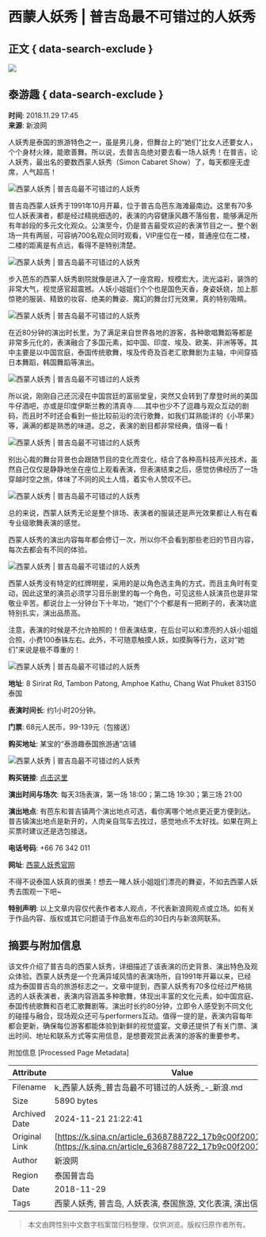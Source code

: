 # 西蒙人妖秀 | 普吉岛最不可错过的人妖秀

## 正文 { data-search-exclude }


![](https://n.sinaimg.cn/sinacn10202/360/w180h180/20191012/3a2c-ifvwfti7850354.jpg)

## 泰游趣 { data-search-exclude }

**时间**: 2018.11.29 17:45  
**来源**: 新浪网

人妖秀是泰国的旅游特色之一，虽是男儿身，但舞台上的“她们”比女人还要女人，个个身材火辣，能歌善舞。所以说，去普吉岛绝对要去看一场人妖秀！在普吉，论人妖秀，最出名的要数西蒙人妖秀（Simon Cabaret Show）了，每天都座无虚席，人气超高！

![西蒙人妖秀 | 普吉岛最不可错过的人妖秀](http://k.sinaimg.cn/n/front/523/w800h523/20181129/3HLN-hpevhcm3461396.jpg/w700d1q75cms.jpg)

普吉岛西蒙人妖秀于1991年10月开幕，位于普吉岛芭东海滩最南边。这里有70多位人妖表演者，都是经过精挑细选的，表演的内容健康风趣不落俗套，能够满足所有年龄段的多元文化观众。公演至今，仍是普吉最受欢迎的表演节目之一。整个剧场一共有两层，可容纳700名观众同时观看，VIP座位在一楼，普通座位在二楼，二楼的距离是有点远，看得不是特别清楚。

![西蒙人妖秀 | 普吉岛最不可错过的人妖秀](http://k.sinaimg.cn/n/front/523/w800h523/20181129/6i-L-hpevhcm3461417.jpg/w700d1q75cms.jpg)

步入芭东的西蒙人妖秀剧院就像是进入了一座宫殿，规模宏大，流光溢彩，装饰的非常大气，视觉感官超震撼。人妖小姐姐们个个也是国色天香，身姿妖娆，加上那惊艳的服装、精致的妆容、绝美的舞姿、魔幻的舞台灯光效果，真的特别吸睛。

![西蒙人妖秀 | 普吉岛最不可错过的人妖秀](http://k.sinaimg.cn/n/front/234/w620h414/20181129/k7wP-hpinrya8062024.jpg/w700d1q75cms.jpg)

在近80分钟的演出时长里，为了满足来自世界各地的游客，各种歌唱舞蹈等都是非常多元化的，表演融合了多国元素，如中国、印度、埃及、欧美、非洲等等。其中主要是以中国宫庭，泰国传统歌舞，埃及传奇及百老汇歌舞剧为主轴，中间穿插日本舞蹈，韩国舞蹈等演出。

![西蒙人妖秀 | 普吉岛最不可错过的人妖秀](http://k.sinaimg.cn/n/front/130/w600h330/20181129/1zUn-hpinrya8062034.jpg/w700d1q75cms.jpg)

所以说，刚刚自己还沉浸在中国宫廷的富丽堂皇，突然又会转到了摩登时尚的美国牛仔酒吧，亦或是印度伊斯兰教的清真寺......其中也少不了逗趣与观众互动的剧码，而且时不时还会看到一些比较前沿的流行歌舞，如我们耳熟能详的《小苹果》等，满满的都是熟悉的味道。总之，表演的剧目都非常经典，值得一看！

![西蒙人妖秀 | 普吉岛最不可错过的人妖秀](http://k.sinaimg.cn/n/front/414/w710h504/20181129/RHZA-hpfyces8009011.jpg/w700d1q75cms.jpg)

别出心裁的舞台背景也会跟随节目的变化而变化，结合了各种高科技声光技术，虽然自己仅仅是静静地坐在座位上观看表演，但表演结束之后，感觉仿佛经历了一场穿越时空之旅，体味了不同的风土人情，着实令人赞叹不已。

![西蒙人妖秀 | 普吉岛最不可错过的人妖秀](http://k.sinaimg.cn/n/front/372/w709h463/20181129/HvOj-hpfyces8009020.jpg/w700d1q75cms.jpg)

总的来说，西蒙人妖秀无论是整个排场、表演者的服装还是声光效果都让人有在看专业级歌舞表演的感觉。

西蒙人妖秀的演出内容每年都会修订一次，所以你不会看到那些老旧的节目内容，每次去都会有不同的体验。

![西蒙人妖秀 | 普吉岛最不可错过的人妖秀](http://k.sinaimg.cn/n/front/523/w800h523/20181129/DeAI-hpevhcm3461502.jpg/w700d1q75cms.jpg)

西蒙人妖秀没有特定的红牌明星，采用的是以角色选主角的方式，而且主角时有变动，因此这里的演员必须学习音乐剧里的每一个角色，可见这些人妖演员也是非常敬业辛苦。都说台上一分钟台下十年功，“她们”个个都是有一把刷子的，表演功底特别扎实，演出品质高。

注意，表演的时候是不允许拍照的！但表演结束，在后台可以和漂亮的人妖小姐姐合照，小费100泰铢左右。此外，不可随意触摸人妖，如摸胸等行为，这对“她们”来说是极不尊重的！

![西蒙人妖秀 | 普吉岛最不可错过的人妖秀](http://k.sinaimg.cn/n/front/392/w720h472/20181129/x22R-hpevhcm3461528.jpg/w700d1q75cms.jpg)

**地址**: 8 Sirirat Rd, Tambon Patong, Amphoe Kathu, Chang Wat Phuket 83150泰国  

**表演时间长**: 约1小时20分钟。  

**门票**: 68元人民币，99-139元（包接送）  

**购买地址**: 某宝的“泰游趣泰国旅游通”店铺  

![西蒙人妖秀 | 普吉岛最不可错过的人妖秀](http://k.sinaimg.cn/n/front/475/w371h104/20181129/Y-ud-hpevhcm3461552.jpg/w700d1q75cms.jpg)

**购买链接**: [点击这里](https://traveldetail.taobao.com/item.htm?id=583282175468&spm=a1z10.3-c-s.w4002-16847437881.45.7e733541uT5SOA)  

**演出时间与场次**: 每天3场表演，第一场 18:00；第二场 19:30；第三场 21:00  

**演出地点**: 有芭东和普吉镇两个演出地点可选，看你离哪个地点更近更方便到达。普吉镇演出地点是新开的，人肉亲自驾车去找过，感觉地点不太好找。如果在网上买票时建议还是选包接送。  

**电话号码**: +66 76 342 011  

**网址**: [西蒙人妖秀官网](http://www.phuket-simoncabaret.com)  

不得不说泰国人妖真的很美！想去一睹人妖小姐姐们漂亮的舞姿，不如去西蒙人妖秀去围观一下吧~

**特别声明**: 以上文章内容仅代表作者本人观点，不代表新浪网观点或立场。如有关于作品内容、版权或其它问题请于作品发布后的30日内与新浪网联系。

## 摘要与附加信息

<!-- tcd_abstract -->
该文件介绍了普吉岛的西蒙人妖秀，详细描述了该表演的历史背景、演出特色及观众体验。西蒙人妖秀是一个充满异域风情的表演场所，自1991年开幕以来，已经成为泰国普吉岛的旅游标志之一。文章中提到，西蒙人妖秀有70多位经过严格挑选的人妖表演者，表演内容涵盖多种歌舞，体现出丰富的文化元素，如中国宫庭、泰国传统歌舞和百老汇歌舞剧等。演出时长约80分钟，立即令人感受到不同文化的碰撞与融合，现场观众还可与performers互动。值得一提的是，表演内容每年都会更新，确保每位游客都能体验到新鲜的视觉盛宴。文章还提供了有关门票、演出时间、地址和联系方式等实用信息，是想要观赏此表演的游客的重要参考。
<!-- tcd_abstract_end -->

附加信息 [Processed Page Metadata]

| Attribute       | Value                                  |
|-----------------|----------------------------------------|
| Filename        | k_西蒙人妖秀_普吉岛最不可错过的人妖秀_-_新浪.md                             |
| Size            | 5890 bytes                           |
| Archived Date   | 2024-11-21 21:22:41                             |
| Original Link   | [https://k.sina.cn/article_6368788722_17b9c00f200100ezao.html](https://k.sina.cn/article_6368788722_17b9c00f200100ezao.html)                       |
| Author          | 新浪网                               |
| Region          | 泰国普吉岛                               |
| Date            | 2018-11-29                                 |
| Tags            | 西蒙人妖秀, 普吉岛, 人妖表演, 泰国旅游, 文化表演, 演出信息, 跨性别文化                                 |
>
> 本文由跨性别中文数字档案馆归档整理，仅供浏览。版权归原作者所有。
>